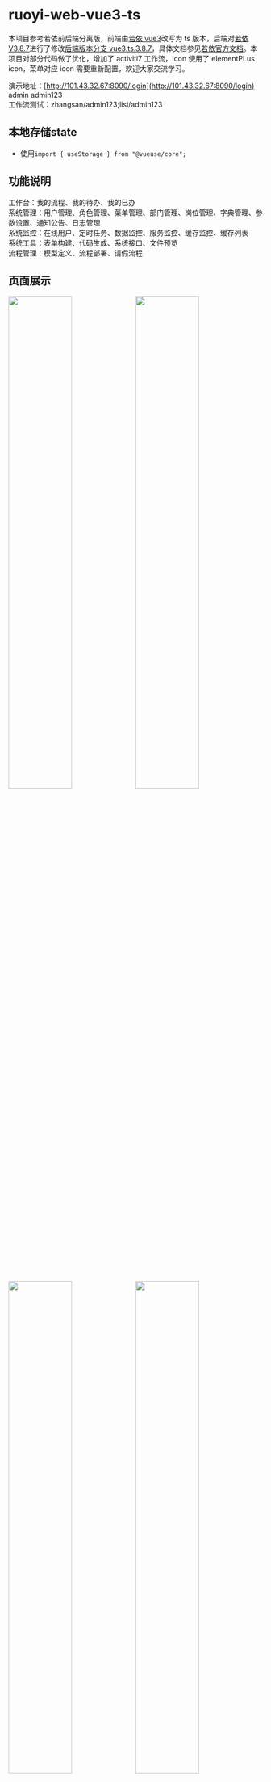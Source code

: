 # ruoyi-web-vue3-ts

本项目参考若依前后端分离版，前端由[若依 vue3](https://github.com/yangzongzhuan/RuoYi-Vue3)改写为 ts 版本，后端对[若依 V3.8.7](https://gitee.com/y_project/RuoYi-Vue)进行了修改[后端版本分支 vue3.ts.3.8.7](https://gitee.com/huanglgln/RuoYi-Vue)，具体文档参见[若依官方文档](https://www.ruoyi.vip/)。本项目对部分代码做了优化，增加了 activiti7 工作流，icon 使用了 elementPLus icon，菜单对应 icon 需要重新配置，欢迎大家交流学习。

演示地址：[http://101.43.32.67:8090/login](http://101.43.32.67:8090/login)
admin admin123  
工作流测试：zhangsan/admin123;lisi/admin123



## 本地存储state
* 使用`import { useStorage } from "@vueuse/core";`










## 功能说明

工作台：我的流程、我的待办、我的已办  
系统管理：用户管理、角色管理、菜单管理、部门管理、岗位管理、字典管理、参数设置、通知公告、日志管理  
系统监控：在线用户、定时任务、数据监控、服务监控、缓存监控、缓存列表  
系统工具：表单构建、代码生成、系统接口、文件预览  
流程管理：模型定义、流程部署、请假流程

## 页面展示

<img src="https://gitee.com/huanglgln/ruoyi-web-vue3-ts/raw/master/public/images/page1.png" width = "50%" align=center /><img src="https://gitee.com/huanglgln/ruoyi-web-vue3-ts/raw/master/public/images/page2.png" width = "50%" align=center />
<img src="https://gitee.com/huanglgln/ruoyi-web-vue3-ts/raw/master/public/images/page3.png" width = "50%" align=center /><img src="https://gitee.com/huanglgln/ruoyi-web-vue3-ts/raw/master/public/images/page4.png" width = "50%" align=center />
<img src="https://gitee.com/huanglgln/ruoyi-web-vue3-ts/raw/master/public/images/page5.png" width = "50%" align=center /><img src="https://gitee.com/huanglgln/ruoyi-web-vue3-ts/raw/master/public/images/page6.png" width = "50%" align=center />
<img src="https://gitee.com/huanglgln/ruoyi-web-vue3-ts/raw/master/public/images/page7.png" width = "50%" align=center /><img src="https://gitee.com/huanglgln/ruoyi-web-vue3-ts/raw/master/public/images/page8.png" width = "50%" align=center />
<img src="https://gitee.com/huanglgln/ruoyi-web-vue3-ts/raw/master/public/images/page9.png" width = "50%" align=center />

## 脚本命令

### 建议先s

### 依赖安装(建议用 pnpm)
安装依赖有问题可以指定为国内仓库镜像

查镜像仓库：pnpm config get registry 一般是：https://registry.npmjs.org
改镜像仓库：pnpm config set registry https://registry.npmmirror.com/

```sh
npm install
or (pnpm install)
```

### 本地运行

```sh
pnpm run dev
```

### 代码检查（提交代码前执行，养成好习惯）

```sh
pnpm run lint
```

### 打包

```sh
pnpm run build:prod
```
